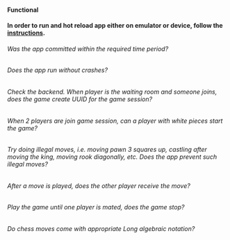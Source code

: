 #### Functional

#### In order to run and hot reload app either on emulator or device, follow the [instructions](https://docs.flutter.dev/get-started/test-drive?tab=androidstudio#run-the-app).

###### Was the app committed within the required time period?

###### Does the app run without crashes?

###### Check the backend. When player is the waiting room and someone joins, does the game create UUID for the game session?

###### When 2 players are join game session, can a player with white pieces start the game?

###### Try doing illegal moves, i.e. moving pawn 3 squares up, castling after moving the king, moving rook diagonally, etc. Does the app prevent such illegal moves?

###### After a move is played, does the other player receive the move?

###### Play the game until one player is mated, does the game stop?

###### Do chess moves come with appropriate Long algebraic notation?
